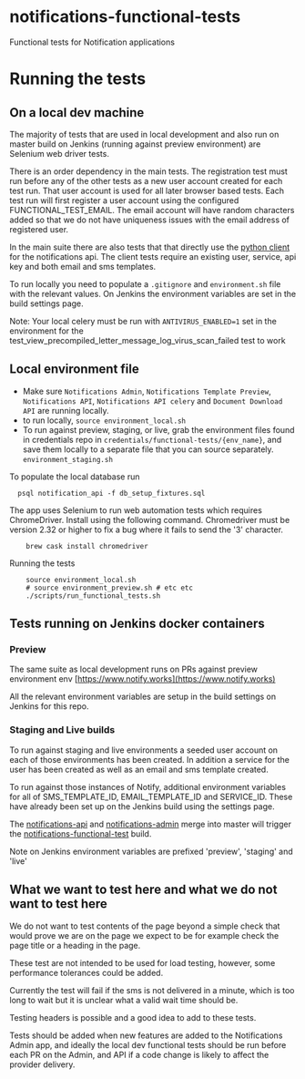 # notifications-functional-tests
Functional tests for Notification applications

# Running the tests

## On a local dev machine

The majority of tests that are used in local development and also run on master build on Jenkins (running against preview environment) are Selenium web driver tests.

There is an order dependency in the main tests. The registration test must run before any of the other tests as a new user account created for each test run. That user account is used for all later browser based tests. Each test run will first register a user account using the configured FUNCTIONAL_TEST_EMAIL. The email account will have random characters added so that we do not have uniqueness issues with the email address of registered user.

In the main suite there are also tests that that directly use the [python client](https://github.com/alphagov/notifications-python-client) for the notifications api. The client tests require an existing user, service, api key and both email and sms templates.

To run locally you need to populate a `.gitignore` and `environment.sh` file with the relevant values. On Jenkins the environment variables are set in the build settings page.

Note: Your local celery must be run with `ANTIVIRUS_ENABLED=1` set in the environment for the test_view_precompiled_letter_message_log_virus_scan_failed test to work

## Local environment file

- Make sure `Notifications Admin`, `Notifications Template Preview`, `Notifications API`, `Notifications API celery` and `Document Download API` are running locally.
- to run locally, `source environment_local.sh`
- To run against preview, staging, or live, grab the environment files found in credentials repo in `credentials/functional-tests/{env_name}`, and save them locally to a separate file that you can source separately. `environment_staging.sh`

To populate the local database run

```shell
  psql notification_api -f db_setup_fixtures.sql
```

The app uses Selenium to run web automation tests which requires ChromeDriver. Install using the following command. Chromedriver must be version 2.32 or higher to fix a bug where it fails to send the '3' character.

```shell
    brew cask install chromedriver
```

Running the tests

```shell
    source environment_local.sh
    # source environment_preview.sh # etc etc
    ./scripts/run_functional_tests.sh
```

## Tests running on Jenkins docker containers


### Preview

The same suite as local development runs on PRs against preview environment env [https://www.notify.works](https://www.notify.works)

All the relevant environment variables are setup in the build settings on Jenkins for this repo.


### Staging and Live builds

To run against staging and live environments a seeded user account on each of those environments has been created. In addition a service for the user has been created as well as an email and sms template created.

To run against those instances of Notify, additional environment variables for all of SMS_TEMPLATE_ID, EMAIL_TEMPLATE_ID and SERVICE_ID. These have already been set up on the Jenkins build using the settings page.

The [notifications-api](https://github.com/alphagov/notifications-api) and [notifications-admin](https://github.com/alphagov/notifications-admin) merge into master
will trigger the [notifications-functional-test](https://github.com/alphagov/notifications-functional-tests) build.

Note on Jenkins environment variables are prefixed 'preview', 'staging' and 'live'

## What we want to test here and what we do not want to test here
We do not want to test contents of the page beyond a simple check that would prove we are on the page we expect to be for example check the page title or a heading in the page.

These test are not intended to be used for load testing, however, some performance tolerances could be added.

Currently the test will fail if the sms is not delivered in a minute, which is too long to wait but it is unclear what a valid wait time should be.

Testing headers is possible and a good idea to add to these tests.

Tests should be added when new features are added to the Notifications Admin app, and ideally the local dev functional tests should be run before each PR on the Admin, and API if a code change is likely to affect the provider delivery.
